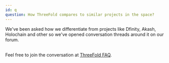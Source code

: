 ```yaml
---
id: q
question: How ThreeFold compares to similar projects in the space?
---
```


We've been asked how we differentiate from projects like Dfinity, Akash, Holochain and other so we've opened conversation threads around it on our forum. 
<br/>
<br/>

Feel free to join the conversation at [ThreeFold FAQ](https://forum.threefold.io/c/All-about-the-ThreeFold-movement/threefold-faq/58).